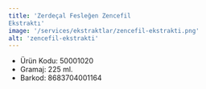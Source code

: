 ```yaml
---
title: 'Zerdeçal Fesleğen Zencefil 
Ekstraktı'
image: '/services/ekstraktlar/zencefil-ekstrakti.png'
alt: 'zencefil-ekstrakti'
---
```


* Ürün Kodu: 50001020 
* Gramaj: 225 ml. 
* Barkod: 8683704001164